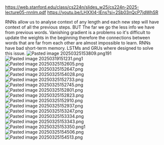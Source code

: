 https://web.stanford.edu/class/cs224n/slides_w25/cs224n-2025-lecture05-rnnlm.pdf
https://youtu.be/LHXXI4-IEns?si=2Sb03nQcP7jdWhSR

RNNs allow us to analyse context of any length and each new step will have context of all the previous steps. 
BUT
The far we go the less info we have from previous words. Vanishing gradient is a problems so it's difficult to update the weights in the beginning therefore the connections between words that are far from each other are almost impossible to learn. RNNs have bad short-term memory. LSTMs and GRUs where designed to solve this issue.
![Pasted image 20250325153809.png](attachments/80582ce826cae2bdb1bafe7ad5438a80.png)191![Pasted image 20250319151231.png](attachments/Pasted%20image%2020250319151231.png)1![Pasted image 20250325152605.png](attachments/c9ee10ccee4f407d462d6be4e41fba57.png)![Pasted image 20250325152647.png](attachments/f302e2ac06e66c2baf8c0c51188e287f.png)![Pasted image 20250325154028.png](attachments/afb4a868e15563a4fd9a2bf54c2c2d77.png)![Pasted image 20250325152733.png](attachments/46eb4ed63b331e03b4b1a79108db0dd6.png)![Pasted image 20250325152745.png](attachments/80e9069481e76a9e814de2ecab20f56c.png)![Pasted image 20250325152801.png](attachments/69b8cda60f8d0b6ef93995f81f2a0287.png)![Pasted image 20250325152823.png](attachments/347637804f41f6335c64f69cce8d2550.png)![Pasted image 20250325152910.png](attachments/89a42a448fdb9251331ba61cebf3750f.png)![Pasted image 20250325152937.png](attachments/fb2c111fa9ceed222fbca78833525e06.png)![Pasted image 20250325153247.png](attachments/eabbf64063d7d30f6c8cce9ae4293e45.png)![Pasted image 20250325153334.png](attachments/cbf416bf4a3602a13b06c933f94c4a62.png)![Pasted image 20250325153343.png](attachments/30ad1ab144681f386c8b7016bc02f2e7.png)![Pasted image 20250325153350.png](attachments/99ac48dc4f1e1b0df047943b96325060.png)1![Pasted image 20250325154506.png](attachments/46f2181f7c712b9b7d2b097d8d19b31d.png)![Pasted image 20250325154513.png](attachments/e15dcc6ddc3f1fd00f670e065ff09600.png)